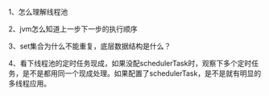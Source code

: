 1、怎么理解线程池

2、jvm怎么知道上一步下一步的执行顺序

3、set集合为什么不能重复，底层数据结构是什么？

4、看下线程池的定时任务现成，如果没配schedulerTask时，观察下多个定时任务，是不是都用同一个现成处理。如果配置了schedulerTask，是不是就有明显的多线程应用。

